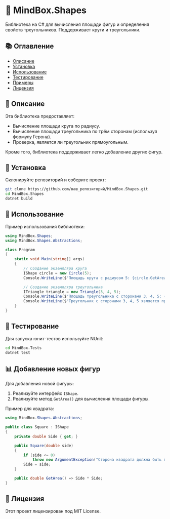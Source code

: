 # 📏 MindBox.Shapes

Библиотека на C# для вычисления площади фигур и определения свойств треугольников. Поддерживает круги и треугольники. 

## 📚 Оглавление

- [Описание](#описание)
- [Установка](#установка)
- [Использование](#использование)
- [Тестирование](#тестирование)
- [Примеры](#примеры)
- [Лицензия](#лицензия)

## 📖 Описание

Эта библиотека предоставляет:
- Вычисление площади круга по радиусу.
- Вычисление площади треугольника по трём сторонам (используя формулу Герона).
- Проверка, является ли треугольник прямоугольным.

Кроме того, библиотека поддерживает легко добавление других фигур.

## 🔧 Установка

Склонируйте репозиторий и соберите проект:

```bash
git clone https://github.com/ваш_репозиторий/MindBox.Shapes.git
cd MindBox.Shapes
dotnet build
```

## 🚀 Использование

Пример использования библиотеки:

```csharp
using MindBox.Shapes;
using MindBox.Shapes.Abstractions;

class Program
{
    static void Main(string[] args)
    {
        // Создание экземпляра круга
        IShape circle = new Circle(5);
        Console.WriteLine($"Площадь круга с радиусом 5: {circle.GetArea()}");

        // Создание экземпляра треугольника
        ITriangle triangle = new Triangle(3, 4, 5);
        Console.WriteLine($"Площадь треугольника с сторонами 3, 4, 5: {triangle.GetArea()}");
        Console.WriteLine($"Треугольник с сторонами 3, 4, 5 является прямоугольным: {triangle.IsRightAngled}");
    }
}
```

## 🧪 Тестирование

Для запуска юнит-тестов используйте NUnit:

```bash
cd MindBox.Tests
dotnet test
```

## 📊 Добавление новых фигур

Для добавления новой фигуры:
1. Реализуйте интерфейс `IShape`.
2. Реализуйте метод `GetArea()` для вычисления площади фигуры.

Пример для квадрата:

```csharp
using MindBox.Shapes.Abstractions;

public class Square : IShape
{
    private double Side { get; }

    public Square(double side)
    {
        if (side <= 0)
            throw new ArgumentException("Сторона квадрата должна быть положительным числом.", nameof(side));
        Side = side;
    }

    public double GetArea() => Side * Side;
}
```

## 📜 Лицензия

Этот проект лицензирован под MIT License.
